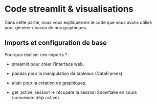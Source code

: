 # Code streamlit & visualisations

Dans cette partie, nous vous expliquerons le code que nous avons utilisé pour générer chacun de nos graphiques.

## Imports et configuration de base

Pourquoi réaliser ces imports ? :

- streamlit pour créer l’interface web.

- pandas pour la manipulation de tableaux (DataFrames).

- altair pour la création de graphiques.

- get_active_session → récupère la session Snowflake en cours (connexion déjà active).
